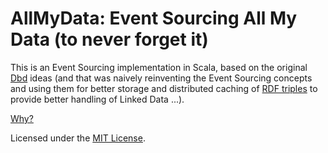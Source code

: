# AllMyData: Event Sourcing All My Data (to never forget it)

This is an Event Sourcing implementation in Scala, based on the
original [Dbd][Dbd] ideas (and that was naively reinventing the Event
Sourcing concepts and using them for better storage and distributed
caching of [RDF triples][RDF] to provide better handling of Linked
Data ...).

[Why?][Rationale]

Licensed under the [MIT License][MIT].

[RDF]:          http://www.w3.org/RDF/
[Rationale]:    http://github.com/petervandenabeele/dbd/blob/master/docs/rationale.md
[MIT]:          https://github.com/petervandenabeele/AllMyData/blob/master/LICENSE.txt
[Dbd]:          https://github.com/petervandenabeele/dbd#readme
